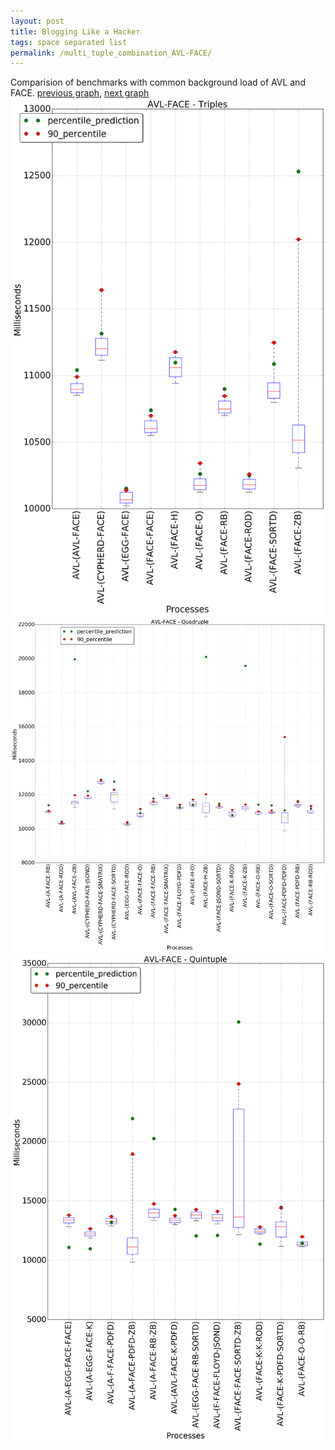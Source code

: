 ```yaml
---
layout: post
title: Blogging Like a Hacker
tags: space separated list
permalink: /multi_tuple_combination_AVL-FACE/
---
```


Comparision of benchmarks with common background load of AVL and FACE.
[previous graph](./multi_tuple_combination_AVL-EGG/), [next graph](./multi_tuple_combination_AVL-FLOYD/)
<img src="./images/triple/AVL/AVL-FACE_box.png" alt="graph figure"><img src="./images/quadruple/AVL/AVL-FACE_box.png" alt="graph figure"><img src="./images/quintuple/AVL/AVL-FACE_box.png" alt="graph figure">
